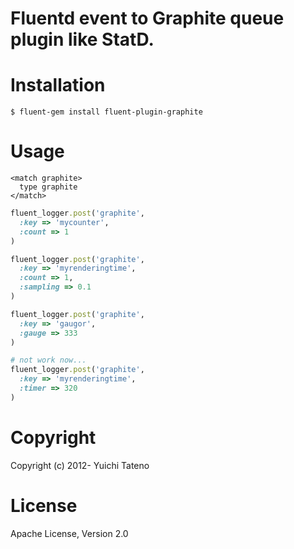# Fluentd event to Graphite queue plugin like StatD.

# Installation

```
$ fluent-gem install fluent-plugin-graphite
```

# Usage

```
<match graphite>
  type graphite
</match>
```

```ruby
fluent_logger.post('graphite',
  :key => 'mycounter',
  :count => 1
)

fluent_logger.post('graphite',
  :key => 'myrenderingtime',
  :count => 1,
  :sampling => 0.1
)

fluent_logger.post('graphite',
  :key => 'gaugor',
  :gauge => 333
)

# not work now...
fluent_logger.post('graphite',
  :key => 'myrenderingtime',
  :timer => 320
)

```

# Copyright

Copyright (c) 2012- Yuichi Tateno

# License

Apache License, Version 2.0
